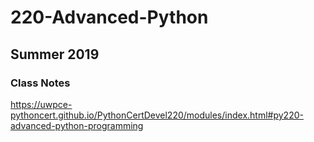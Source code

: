 # 220-Advanced-Python
## Summer 2019

### Class Notes
https://uwpce-pythoncert.github.io/PythonCertDevel220/modules/index.html#py220-advanced-python-programming
